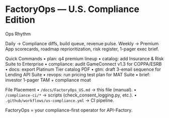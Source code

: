# FactoryOps — U.S. Compliance Edition

Ops Rhythm

Daily → Compliance diffs, build queue, revenue pulse.
Weekly → Premium App scorecards, roadmap reprioritization, risk register, 1-pager exec brief.

Quick Commands
	• plan: q4 premium lineup
	• catalog: add Insurance & Risk Suite to Enterprise
	• compliance: audit GameConnect v1.3 for COPPA/ESRB
	• docs: export Platinum Tier catalog PDF
	• gtm: draft 3-email sequence for Lending API Suite
	• revops: run pricing test plan for MAT Suite
	• brief: investor 1-pager TAM + compliance moat

File Placement
	• `/docs/FactoryOps_US.md` → this file (manual).
	• `/compliance-ci/*` → scripts (check_consent_logging.py, etc.).
	• `.github/workflows/us-compliance.yml` → CI pipeline.

FactoryOps = your compliance-first operator for API-Factory.
